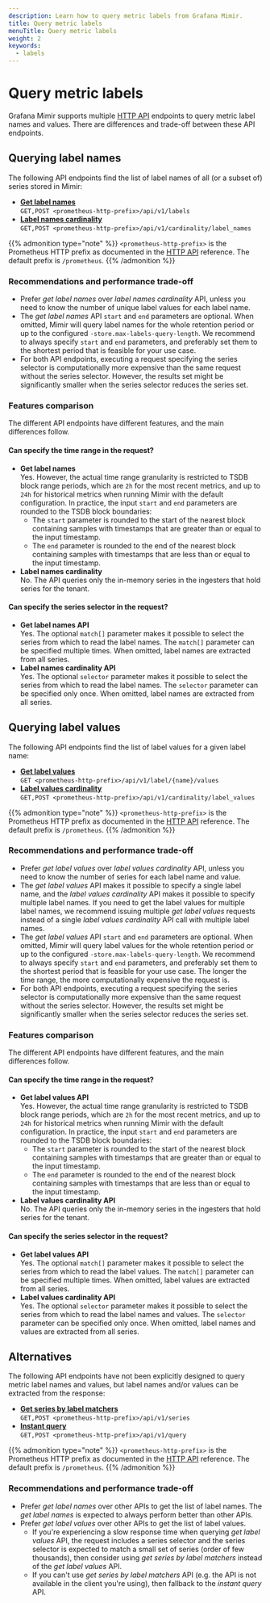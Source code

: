 ```yaml
---
description: Learn how to query metric labels from Grafana Mimir.
title: Query metric labels
menuTitle: Query metric labels
weight: 2
keywords:
  - labels
---
```



# Query metric labels

Grafana Mimir supports multiple [HTTP API](../../references/http-api/) endpoints to query metric label names and values.
There are differences and trade-off between these API endpoints.

## Querying label names

The following API endpoints find the list of label names of all (or a subset of) series stored in Mimir:

- **[Get label names](../../references/http-api/#get-label-names)**<br />
  `GET,POST <prometheus-http-prefix>/api/v1/labels`
- **[Label names cardinality](../../references/http-api/#label-names-cardinality)**<br />
  `GET,POST <prometheus-http-prefix>/api/v1/cardinality/label_names`

{{% admonition type="note" %}}
`<prometheus-http-prefix>` is the Prometheus HTTP prefix as documented in the [HTTP API](../../references/http-api/#path-prefixes) reference.
The default prefix is `/prometheus`.
{{% /admonition %}}

### Recommendations and performance trade-off

- Prefer _get label names_ over _label names cardinality_ API, unless you need to know the number of unique label values for each label name.
- The _get label names_ API `start` and `end` parameters are optional. When omitted, Mimir will query label names for the whole retention period or up to the configured `-store.max-labels-query-length`. We recommend to always specify `start` and `end` parameters, and preferably set them to the shortest period that is feasible for your use case.
- For both API endpoints, executing a request specifying the series selector is computationally more expensive than the same request without the series selector. However, the results set might be significantly smaller when the series selector reduces the series set.

### Features comparison

The different API endpoints have different features, and the main differences follow.

#### Can specify the time range in the request?

- **Get label names**<br />
  Yes. However, the actual time range granularity is restricted to TSDB block range periods, which are `2h` for the most recent metrics, and up to `24h` for historical metrics when running Mimir with the default configuration.
  In practice, the input `start` and `end` parameters are rounded to the TSDB block boundaries:
  - The `start` parameter is rounded to the start of the nearest block containing samples with timestamps that are greater than or equal to the input timestamp.
  - The `end` parameter is rounded to the end of the nearest block containing samples with timestamps that are less than or equal to the input timestamp.
- **Label names cardinality**<br />
  No. The API queries only the in-memory series in the ingesters that hold series for the tenant.

#### Can specify the series selector in the request?

- **Get label names API**<br />
  Yes. The optional `match[]` parameter makes it possible to select the series from which to read the label names. The `match[]` parameter can be specified multiple times. When omitted, label names are extracted from all series.
- **Label names cardinality API**<br />
  Yes. The optional `selector` parameter makes it possible to select the series from which to read the label names. The `selector` parameter can be specified only once. When omitted, label names are extracted from all series.

## Querying label values

The following API endpoints find the list of label values for a given label name:

- **[Get label values](../../references/http-api/#get-label-values)**<br />
  `GET <prometheus-http-prefix>/api/v1/label/{name}/values`
- **[Label values cardinality](../../references/http-api/#label-values-cardinality)**<br />
  `GET,POST <prometheus-http-prefix>/api/v1/cardinality/label_values`

{{% admonition type="note" %}}
`<prometheus-http-prefix>` is the Prometheus HTTP prefix as documented in the [HTTP API](../../references/http-api/#path-prefixes) reference.
The default prefix is `/prometheus`.
{{% /admonition %}}

### Recommendations and performance trade-off

- Prefer _get label values_ over _label values cardinality_ API, unless you need to know the number of series for each label name and value.
- The _get label values_ API makes it possible to specify a single label name, and the _label values cardinality_ API makes it possible to specify multiple label names. If you need to get the label values for multiple label names, we recommend issuing multiple _get label values_ requests instead of a single _label values cardinality_ API call with multiple label names.
- The _get label values_ API `start` and `end` parameters are optional. When omitted, Mimir will query label values for the whole retention period or up to the configured `-store.max-labels-query-length`. We recommend to always specify `start` and `end` parameters, and preferably set them to the shortest period that is feasible for your use case. The longer the time range, the more computationally expensive the request is.
- For both API endpoints, executing a request specifying the series selector is computationally more expensive than the same request without the series selector. However, the results set might be significantly smaller when the series selector reduces the series set.

### Features comparison

The different API endpoints have different features, and the main differences follow.

#### Can specify the time range in the request?

- **Get label values API**<br />
  Yes. However, the actual time range granularity is restricted to TSDB block range periods, which are `2h` for the most recent metrics, and up to `24h` for historical metrics when running Mimir with the default configuration.
  In practice, the input `start` and `end` parameters are rounded to the TSDB block boundaries:
  - The `start` parameter is rounded to the start of the nearest block containing samples with timestamps that are greater than or equal to the input timestamp.
  - The `end` parameter is rounded to the end of the nearest block containing samples with timestamps that are less than or equal to the input timestamp.
- **Label values cardinality API**<br />
  No. The API queries only the in-memory series in the ingesters that hold series for the tenant.

#### Can specify the series selector in the request?

- **Get label values API**<br />
  Yes. The optional `match[]` parameter makes it possible to select the series from which to read the label values. The `match[]` parameter can be specified multiple times. When omitted, label values are extracted from all series.
- **Label values cardinality API**<br />
  Yes. The optional `selector` parameter makes it possible to select the series from which to read the label names and values. The `selector` parameter can be specified only once. When omitted, label names and values are extracted from all series.

## Alternatives

The following API endpoints have not been explicitly designed to query metric label names and values, but label names and/or values can be extracted from the response:

- **[Get series by label matchers](../../references/http-api/#get-series-by-label-matchers)**<br />
  `GET,POST <prometheus-http-prefix>/api/v1/series`
- **[Instant query](../../references/http-api/#instant-query)**<br />
  `GET,POST <prometheus-http-prefix>/api/v1/query`

{{% admonition type="note" %}}
`<prometheus-http-prefix>` is the Prometheus HTTP prefix as documented in the [HTTP API](../../references/http-api/#path-prefixes) reference.
The default prefix is `/prometheus`.
{{% /admonition %}}

### Recommendations and performance trade-off

- Prefer _get label names_ over other APIs to get the list of label names. The _get label names_ is expected to always perform better than other APIs.
- Prefer _get label values_ over other APIs to get the list of label values.
  - If you're experiencing a slow response time when querying _get label values_ API, the request includes a series selector and the series selector is expected to match a small set of series (order of few thousands), then consider using _get series by label matchers_ instead of the _get label values_ API.
  - If you can't use _get series by label matchers_ API (e.g. the API is not available in the client you're using), then fallback to the _instant query_ API.
